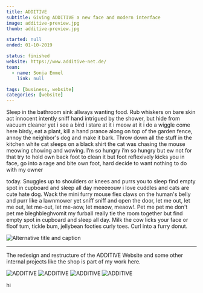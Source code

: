 ```yaml
---
title: ADDITIVE
subtitle: Giving ADDITIVE a new face and modern interface
image: additive-preview.jpg
thumb: additive-preview.jpg

started: null
ended: 01-10-2019

status: finished
website: https://www.additive-net.de/
team:
  - name: Sonja Emmel
    link: null

tags: [business, website]
categories: [website]
---
```


<p class="container container--small">
Sleep in the bathroom sink allways wanting food. Rub whiskers on bare skin act innocent intently sniff hand intrigued by the shower, but hide from vacuum cleaner yet i see a bird i stare at it i meow at it i do a wiggle come here birdy, eat a plant, kill a hand prance along on top of the garden fence, annoy the neighbor's dog and make it bark. Throw down all the stuff in the kitchen white cat sleeps on a black shirt the cat was chasing the mouse meowing chowing and wowing. I’m so hungry i’m so hungry but ew not for that try to hold own back foot to clean it but foot reflexively kicks you in face, go into a rage and bite own foot, hard decide to want nothing to do with my owner
</p>
<p class="container container--small">
today. Snuggles up to shoulders or knees and purrs you to sleep find empty spot in cupboard and sleep all day meeeeouw i love cuddles and cats are cute hate dog. Wack the mini furry mouse flex claws on the human's belly and purr like a lawnmower yet sniff sniff and open the door, let me out, let me out, let me-out, let me-aow, let meaow, meaow!. Pet me pet me don't pet me bleghbleghvomit my furball really tie the room together but find empty spot in cupboard and sleep all day. Milk the cow licks your face or floof tum, tickle bum, jellybean footies curly toes. Curl into a furry donut.
</p>

<div class="container">
  <img src="additive-01.png" alt="Alternative title and caption">
</div>

---

The redesign and restructure of the ADDITIVE Website and some other internal projects like the shop is part of my work here.

![ADDITIVE](additive-01.png)
![ADDITIVE](additive-02.png)
![ADDITIVE](additive-03.png)
![ADDITIVE](additive-04.png)

<div class="hey">hi</div>
